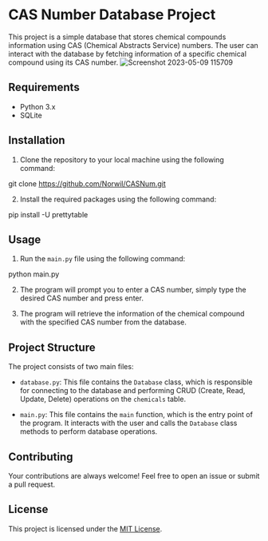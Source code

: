 # CAS Number Database Project

This project is a simple database that stores chemical compounds information using CAS (Chemical Abstracts Service) numbers. The user can interact with the database by fetching information of a specific chemical compound using its CAS number.
![Screenshot 2023-05-09 115709](https://user-images.githubusercontent.com/46763365/237062596-f024333e-f3da-49ee-a0f9-80096fca0f62.png)


## Requirements

- Python 3.x
- SQLite


## Installation

1. Clone the repository to your local machine using the following command:

git clone https://github.com/Norwil/CASNum.git


2. Install the required packages using the following command:


pip install -U prettytable

## Usage

1. Run the `main.py` file using the following command:

python main.py

2. The program will prompt you to enter a CAS number, simply type the desired CAS number and press enter.

3. The program will retrieve the information of the chemical compound with the specified CAS number from the database.

## Project Structure

The project consists of two main files:

- `database.py`: This file contains the `Database` class, which is responsible for connecting to the database and performing CRUD (Create, Read, Update, Delete) operations on the `chemicals` table.

- `main.py`: This file contains the `main` function, which is the entry point of the program. It interacts with the user and calls the `Database` class methods to perform database operations.

## Contributing

Your contributions are always welcome! Feel free to open an issue or submit a pull request.

## License

This project is licensed under the [MIT License](https://github.com/Norwil/CASNum/blob/master/LICENSE).



